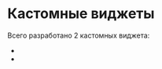 # Кастомные виджеты

Всего разработано 2 кастомных виджета:

- [](BottomToolbar.md)
- [](TextWithOutline.md)
